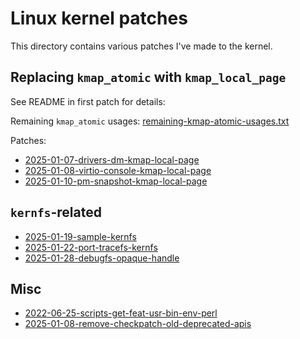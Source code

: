 # Linux kernel patches

This directory contains various patches I've made to the kernel.

## Replacing `kmap_atomic` with `kmap_local_page`

See README in first patch for details:

Remaining `kmap_atomic` usages: [remaining-kmap-atomic-usages.txt](./2025-01-07-drivers-dm-kmap-local-page/remaining-kmap-atomic-usages.txt)

Patches:

- [2025-01-07-drivers-dm-kmap-local-page](./2025-01-07-drivers-dm-kmap-local-page)
- [2025-01-08-virtio-console-kmap-local-page](./2025-01-08-virtio-console-kmap-local-page)
- [2025-01-10-pm-snapshot-kmap-local-page](./2025-01-10-pm-snapshot-kmap-local-page)

## `kernfs`-related

- [2025-01-19-sample-kernfs](./2025-01-19-sample-kernfs)
- [2025-01-22-port-tracefs-kernfs](./2025-01-22-port-tracefs-kernfs)
- [2025-01-28-debugfs-opaque-handle](./2025-01-28-debugfs-opaque-handle)

## Misc

- [2022-06-25-scripts-get-feat-usr-bin-env-perl](./2022-06-25-scripts-get-feat-usr-bin-env-perl)
- [2025-01-08-remove-checkpatch-old-deprecated-apis](./2025-01-08-remove-checkpatch-old-deprecated-apis)
